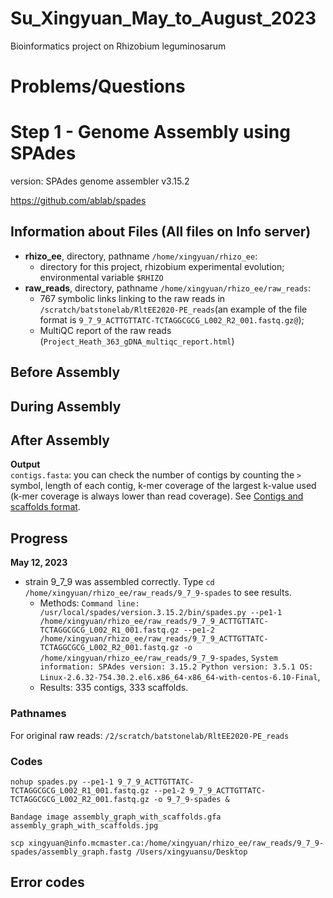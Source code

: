 # Su_Xingyuan_May_to_August_2023
Bioinformatics project on Rhizobium leguminosarum 

# Problems/Questions 

# Step 1 - Genome Assembly using SPAdes <br>
version: SPAdes genome assembler v3.15.2

https://github.com/ablab/spades

## Information about Files (All files on Info server)
- **rhizo_ee**, directory, pathname ``/home/xingyuan/rhizo_ee``: 
   - directory for this project, rhizobium experimental evolution; environmental variable ``$RHIZO`` <br>
- **raw_reads**, directory, pathname ``/home/xingyuan/rhizo_ee/raw_reads``: 
   - 767 symbolic links linking to the raw reads in ``/scratch/batstonelab/RltEE2020-PE_reads``(an example of the file format is ``9_7_9_ACTTGTTATC-TCTAGGCGCG_L002_R2_001.fastq.gz@``); 
   - MultiQC report of the raw reads (``Project_Heath_363_gDNA_multiqc_report.html``)

## Before Assembly

## During Assembly 

## After Assembly 

**Output** <br>
``contigs.fasta``: you can check the number of contigs by counting the ``>`` symbol, length of each contig, k-mer coverage of the largest k-value used (k-mer coverage is always lower than read coverage). See [Contigs and scaffolds format](https://github.com/ablab/spades#contigs-and-scaffolds-format). 

## Progress 
**May 12, 2023** <br>
- strain 9_7_9 was assembled correctly. Type ``cd /home/xingyuan/rhizo_ee/raw_reads/9_7_9-spades`` to see results. <br>
     - Methods: ``Command line: /usr/local/spades/version.3.15.2/bin/spades.py --pe1-1 /home/xingyuan/rhizo_ee/raw_reads/9_7_9_ACTTGTTATC-TCTAGGCGCG_L002_R1_001.fastq.gz --pe1-2 /home/xingyuan/rhizo_ee/raw_reads/9_7_9_ACTTGTTATC-TCTAGGCGCG_L002_R2_001.fastq.gz -o   /home/xingyuan/rhizo_ee/raw_reads/9_7_9-spades``, ``System information: SPAdes version: 3.15.2 Python version: 3.5.1 OS: Linux-2.6.32-754.30.2.el6.x86_64-x86_64-with-centos-6.10-Final``, 
     - Results: 335 contigs, 333 scaffolds. 

### Pathnames
For original raw reads: ``/2/scratch/batstonelab/RltEE2020-PE_reads``

### Codes
``nohup spades.py --pe1-1 9_7_9_ACTTGTTATC-TCTAGGCGCG_L002_R1_001.fastq.gz --pe1-2 9_7_9_ACTTGTTATC-TCTAGGCGCG_L002_R2_001.fastq.gz -o 9_7_9-spades &``

``Bandage image assembly_graph_with_scaffolds.gfa assembly_graph_with_scaffolds.jpg``

``scp xingyuan@info.mcmaster.ca:/home/xingyuan/rhizo_ee/raw_reads/9_7_9-spades/assembly_graph.fastg /Users/xingyuansu/Desktop``

## Error codes 

